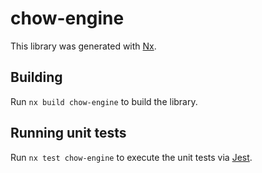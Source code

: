 # chow-engine

This library was generated with [Nx](https://nx.dev).

## Building

Run `nx build chow-engine` to build the library.

## Running unit tests

Run `nx test chow-engine` to execute the unit tests via [Jest](https://jestjs.io).
